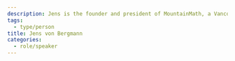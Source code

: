 ```yaml
---
description: Jens is the founder and president of MountainMath, a Vancouver based data analytics firm that specializes in transparent and reproducible analysis of Canadian data around the intersection of demographics, housing and transportation.
tags:
  - type/person
title: Jens von Bergmann
categories:
  - role/speaker
---
```

